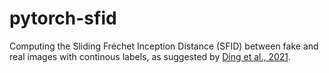 # pytorch-sfid
Computing the Sliding Fréchet Inception Distance (SFID) between fake and real images with continous labels, as suggested by [Ding et al., 2021](https://arxiv.org/abs/2011.07466).
